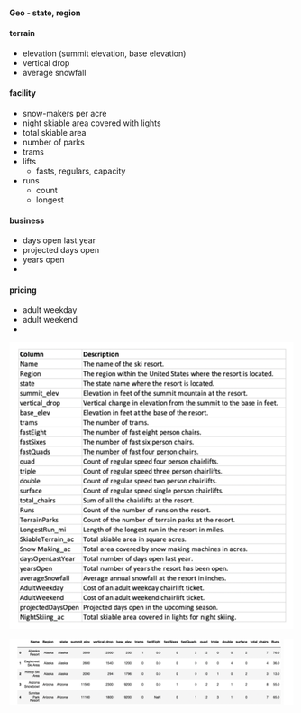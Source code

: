 
#### Geo - state, region
#### terrain
  - elevation (summit elevation, base elevation)
  - vertical drop
  - average snowfall
#### facility
  - snow-makers per acre
  - night skiable area covered with lights
  - total skiable area
  - number of parks
  - trams
  - lifts
    - fasts, regulars, capacity
  - runs
    - count
    - longest
#### business
  - days open last year
  - projected days open
  - years open
  - 
#### pricing
  - adult weekday
  - adult weekend
  - 


![img.png](schema.png)


![img.png](datasample.png)